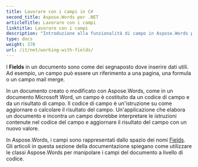 ```yaml
---
title: Lavorare con i campi in C#
second_title: Aspose.Words per .NET
articleTitle: Lavorare con i campi
linktitle: Lavorare con i campi
description: "Introduzione alla funzionalità di campo in Aspose.Words per .NET."
type: docs
weight: 370
url: /it/net/working-with-fields/
---
```


I **Fields** in un documento sono come dei segnaposto dove inserire dati utili. Ad esempio, un campo può essere un riferimento a una pagina, una formula o un campo mail merge.

In un documento creato o modificato con Aspose.Words, come in un documento Microsoft Word, un campo è costituito da un codice di campo e da un risultato di campo. Il codice di campo è un'istruzione su come aggiornare o calcolare il risultato del campo. Un'applicazione che elabora un documento e incontra un campo dovrebbe interpretare le istruzioni contenute nel codice del campo e aggiornare il risultato del campo con un nuovo valore.

In Aspose.Words, i campi sono rappresentati dallo spazio dei nomi [Fields](https://reference.aspose.com/words/it/net/aspose.words.fields/). Gli articoli in questa sezione della documentazione spiegano come utilizzare le classi Aspose.Words per manipolare i campi del documento a livello di codice.